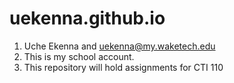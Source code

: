 # uekenna.github.io
1. Uche Ekenna and uekenna@my.waketech.edu
2. This is my school account.
3. This repository will hold assignments for CTI 110
